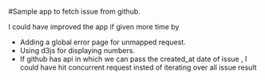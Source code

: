 #Sample app to fetch issue from github.

I could have improved the app if given more time by
* Adding a global error page for unmapped request.
* Using d3js for displaying numbers.
* If github has api in which we can pass the created_at date of issue , I could have hit concurrent request insted of iterating over all issue result
